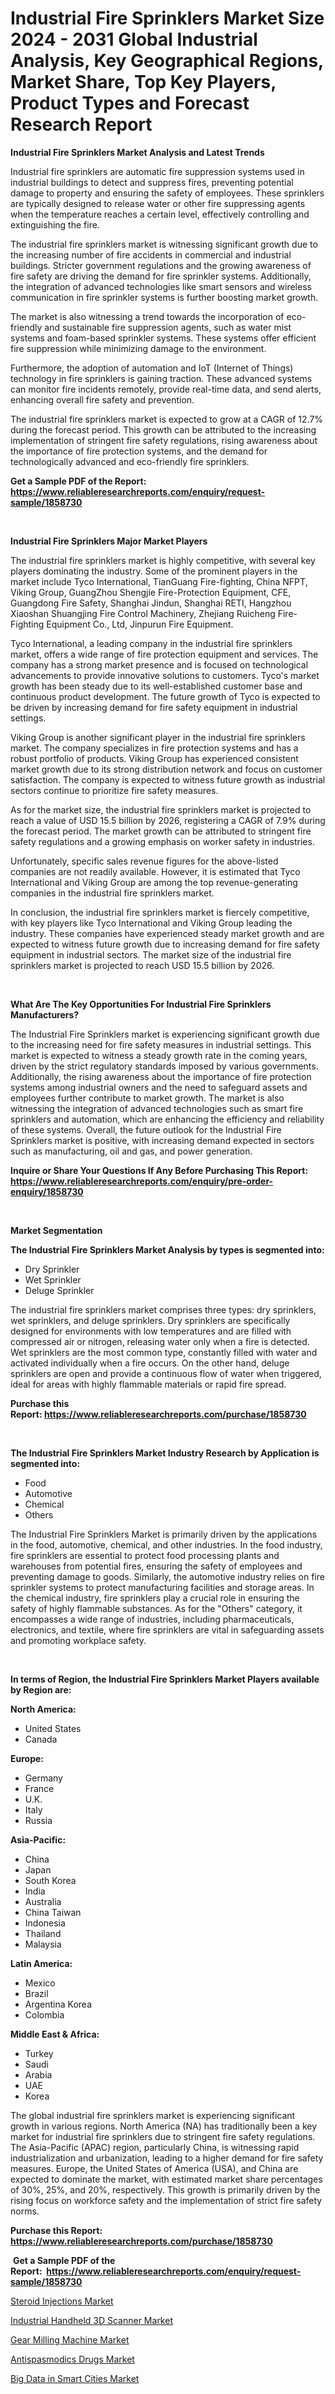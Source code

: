 <p><h1>Industrial Fire Sprinklers Market Size 2024 - 2031 Global Industrial Analysis, Key Geographical Regions, Market Share, Top Key Players, Product Types and Forecast Research Report</h1></p><p><strong>Industrial Fire Sprinklers Market Analysis and Latest Trends</strong></p>
<p><p>Industrial fire sprinklers are automatic fire suppression systems used in industrial buildings to detect and suppress fires, preventing potential damage to property and ensuring the safety of employees. These sprinklers are typically designed to release water or other fire suppressing agents when the temperature reaches a certain level, effectively controlling and extinguishing the fire.</p><p>The industrial fire sprinklers market is witnessing significant growth due to the increasing number of fire accidents in commercial and industrial buildings. Stricter government regulations and the growing awareness of fire safety are driving the demand for fire sprinkler systems. Additionally, the integration of advanced technologies like smart sensors and wireless communication in fire sprinkler systems is further boosting market growth.</p><p>The market is also witnessing a trend towards the incorporation of eco-friendly and sustainable fire suppression agents, such as water mist systems and foam-based sprinkler systems. These systems offer efficient fire suppression while minimizing damage to the environment.</p><p>Furthermore, the adoption of automation and IoT (Internet of Things) technology in fire sprinklers is gaining traction. These advanced systems can monitor fire incidents remotely, provide real-time data, and send alerts, enhancing overall fire safety and prevention.</p><p>The industrial fire sprinklers market is expected to grow at a CAGR of 12.7% during the forecast period. This growth can be attributed to the increasing implementation of stringent fire safety regulations, rising awareness about the importance of fire protection systems, and the demand for technologically advanced and eco-friendly fire sprinklers.</p></p>
<p><strong>Get a Sample PDF of the Report:&nbsp; <a href="https://www.reliableresearchreports.com/enquiry/request-sample/1858730">https://www.reliableresearchreports.com/enquiry/request-sample/1858730</a></strong></p>
<p>&nbsp;</p>
<p><strong>Industrial Fire Sprinklers Major Market Players</strong></p>
<p><p>The industrial fire sprinklers market is highly competitive, with several key players dominating the industry. Some of the prominent players in the market include Tyco International, TianGuang Fire-fighting, China NFPT, Viking Group, GuangZhou Shengjie Fire-Protection Equipment, CFE, Guangdong Fire Safety, Shanghai Jindun, Shanghai RETI, Hangzhou Xiaoshan Shuangjing Fire Control Machinery, Zhejiang Ruicheng Fire-Fighting Equipment Co., Ltd, Jinpurun Fire Equipment.</p><p>Tyco International, a leading company in the industrial fire sprinklers market, offers a wide range of fire protection equipment and services. The company has a strong market presence and is focused on technological advancements to provide innovative solutions to customers. Tyco's market growth has been steady due to its well-established customer base and continuous product development. The future growth of Tyco is expected to be driven by increasing demand for fire safety equipment in industrial settings.</p><p>Viking Group is another significant player in the industrial fire sprinklers market. The company specializes in fire protection systems and has a robust portfolio of products. Viking Group has experienced consistent market growth due to its strong distribution network and focus on customer satisfaction. The company is expected to witness future growth as industrial sectors continue to prioritize fire safety measures.</p><p>As for the market size, the industrial fire sprinklers market is projected to reach a value of USD 15.5 billion by 2026, registering a CAGR of 7.9% during the forecast period. The market growth can be attributed to stringent fire safety regulations and a growing emphasis on worker safety in industries.</p><p>Unfortunately, specific sales revenue figures for the above-listed companies are not readily available. However, it is estimated that Tyco International and Viking Group are among the top revenue-generating companies in the industrial fire sprinklers market.</p><p>In conclusion, the industrial fire sprinklers market is fiercely competitive, with key players like Tyco International and Viking Group leading the industry. These companies have experienced steady market growth and are expected to witness future growth due to increasing demand for fire safety equipment in industrial sectors. The market size of the industrial fire sprinklers market is projected to reach USD 15.5 billion by 2026.</p></p>
<p>&nbsp;</p>
<p><strong>What Are The Key Opportunities For Industrial Fire Sprinklers Manufacturers?</strong></p>
<p><p>The Industrial Fire Sprinklers market is experiencing significant growth due to the increasing need for fire safety measures in industrial settings. This market is expected to witness a steady growth rate in the coming years, driven by the strict regulatory standards imposed by various governments. Additionally, the rising awareness about the importance of fire protection systems among industrial owners and the need to safeguard assets and employees further contribute to market growth. The market is also witnessing the integration of advanced technologies such as smart fire sprinklers and automation, which are enhancing the efficiency and reliability of these systems. Overall, the future outlook for the Industrial Fire Sprinklers market is positive, with increasing demand expected in sectors such as manufacturing, oil and gas, and power generation.</p></p>
<p><strong>Inquire or Share Your Questions If Any Before Purchasing This Report: <a href="https://www.reliableresearchreports.com/enquiry/pre-order-enquiry/1858730">https://www.reliableresearchreports.com/enquiry/pre-order-enquiry/1858730</a></strong></p>
<p>&nbsp;</p>
<p><strong>Market Segmentation</strong></p>
<p><strong>The Industrial Fire Sprinklers Market Analysis by types is segmented into:</strong></p>
<p><ul><li>Dry Sprinkler</li><li>Wet Sprinkler</li><li>Deluge Sprinkler</li></ul></p>
<p><p>The industrial fire sprinklers market comprises three types: dry sprinklers, wet sprinklers, and deluge sprinklers. Dry sprinklers are specifically designed for environments with low temperatures and are filled with compressed air or nitrogen, releasing water only when a fire is detected. Wet sprinklers are the most common type, constantly filled with water and activated individually when a fire occurs. On the other hand, deluge sprinklers are open and provide a continuous flow of water when triggered, ideal for areas with highly flammable materials or rapid fire spread.</p></p>
<p><strong>Purchase this Report:&nbsp;<a href="https://www.reliableresearchreports.com/purchase/1858730">https://www.reliableresearchreports.com/purchase/1858730</a></strong></p>
<p>&nbsp;</p>
<p><strong>The Industrial Fire Sprinklers Market Industry Research by Application is segmented into:</strong></p>
<p><ul><li>Food</li><li>Automotive</li><li>Chemical</li><li>Others</li></ul></p>
<p><p>The Industrial Fire Sprinklers Market is primarily driven by the applications in the food, automotive, chemical, and other industries. In the food industry, fire sprinklers are essential to protect food processing plants and warehouses from potential fires, ensuring the safety of employees and preventing damage to goods. Similarly, the automotive industry relies on fire sprinkler systems to protect manufacturing facilities and storage areas. In the chemical industry, fire sprinklers play a crucial role in ensuring the safety of highly flammable substances. As for the "Others" category, it encompasses a wide range of industries, including pharmaceuticals, electronics, and textile, where fire sprinklers are vital in safeguarding assets and promoting workplace safety.</p></p>
<p>&nbsp;</p>
<p><strong>In terms of Region, the Industrial Fire Sprinklers Market Players available by Region are:</strong></p>
<p>
    <p> <strong> North America: </strong>
        <ul>
            <li>United States</li>
            <li>Canada</li>
        </ul>
        </p> 
    <p> <strong> Europe: </strong>
        <ul>
            <li>Germany</li>
            <li>France</li>
            <li>U.K.</li>
            <li>Italy</li>
            <li>Russia</li>
        </ul>
        </p> 
    <p> <strong> Asia-Pacific: </strong>
        <ul>
            <li>China</li>
            <li>Japan</li>
            <li>South Korea</li>
            <li>India</li>
            <li>Australia</li>
            <li>China Taiwan</li>
            <li>Indonesia</li>
            <li>Thailand</li>
            <li>Malaysia</li>
        </ul>
        </p> 
    <p> <strong> Latin America: </strong>
        <ul>
            <li>Mexico</li>
            <li>Brazil</li>
            <li>Argentina Korea</li>
            <li>Colombia</li>
        </ul>
        </p> 
    <p> <strong> Middle East & Africa: </strong>
        <ul>
            <li>Turkey</li>
            <li>Saudi</li>
            <li>Arabia</li>
            <li>UAE</li>
            <li>Korea</li>
        </ul>
    </p>
    </p>
<p><p>The global industrial fire sprinklers market is experiencing significant growth in various regions. North America (NA) has traditionally been a key market for industrial fire sprinklers due to stringent fire safety regulations. The Asia-Pacific (APAC) region, particularly China, is witnessing rapid industrialization and urbanization, leading to a higher demand for fire safety measures. Europe, the United States of America (USA), and China are expected to dominate the market, with estimated market share percentages of 30%, 25%, and 20%, respectively. This growth is primarily driven by the rising focus on workforce safety and the implementation of strict fire safety norms.</p></p>
<p><strong>Purchase this Report: <a href="https://www.reliableresearchreports.com/purchase/1858730">https://www.reliableresearchreports.com/purchase/1858730</a></strong></p>
<p>&nbsp;<strong>Get a Sample PDF of the Report:&nbsp;&nbsp;<a href="https://www.reliableresearchreports.com/enquiry/request-sample/1858730">https://www.reliableresearchreports.com/enquiry/request-sample/1858730</a></strong></p>
<p><strong></strong></p>
<p><p><a href="https://medium.com/@sainreportprime/steroid-injections-market-size-reveals-the-best-marketing-channels-in-global-industry-12ab179a3b91">Steroid Injections Market</a></p><p><a href="https://github.com/mauripalmi/Market-Research-Report-List-1/blob/main/industrial-handheld-3d-scanner-market.md">Industrial Handheld 3D Scanner Market</a></p><p><a href="https://github.com/nathandecarvalho/Market-Research-Report-List-1/blob/main/gear-milling-machine-market.md">Gear Milling Machine Market</a></p><p><a href="https://medium.com/@sainreportprime/antispasmodics-drugs-market-furnishes-information-on-market-share-market-trends-and-market-growth-354d25e554ce">Antispasmodics Drugs Market</a></p><p><a href="https://medium.com/@sainreportprime/big-data-in-smart-cities-market-outlook-industry-overview-and-forecast-2023-to-2030-cddbecbc124d">Big Data in Smart Cities Market</a></p></p>